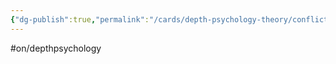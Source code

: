 ```yaml
---
{"dg-publish":true,"permalink":"/cards/depth-psychology-theory/conflict-pair/","created":"2023-04-24T15:25:51.140+02:00","updated":"2023-05-02T10:39:09.882+02:00"}
---
```


#on/depthpsychology 



